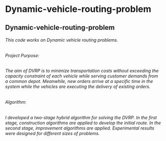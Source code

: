 # Dynamic-vehicle-routing-problem
## Dynamic-vehicle-routing-problem
###### This code works on Dynamic vehicle routing problems. 
###### Project Purpose: 
###### The aim of DVRP is to minimize transportation costs without exceeding the capacity constraint of each vehicle while serving customer demands from a common depot. Meanwhile, new orders arrive at a specific time in the system while the vehicles are executing the delivery of existing orders. 
###### Algorithm: 
###### I developed a two-stage hybrid algorithm for solving the DVRP. In the first stage, construction algorithms are applied to develop the initial route. In the second stage, improvement algorithms are applied. Experimental results were designed for different sizes of problems. 
